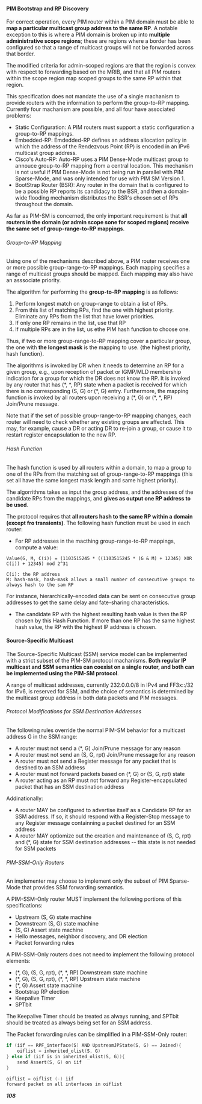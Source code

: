 #### PIM Bootstrap and RP Discovery
  For correct operation, every PIM router within a PIM domain must be able to **map a particular multicast group address to the same RP**. A notable exception to this is where a PIM domain is broken up into **multiple administrative scope regions**; these are regions where a border has been configured so that a range of multicast groups will not be forwarded across that border.
  
  The modified criteria for admin-scoped regions are that the region is convex with respect to forwarding based on the MRIB, and that all PIM routers within the scope region map scoped groups to the same RP within that region.
  
  This specification does not mandate the use of a single machanism to provide routers with the information to perform the group-to-RP mapping. Currently four machanism are possible, and all four have associated problems:
  * Static Configuration: A PIM routers must support a static configuration a group-to-RP mappings.
  * Embedded-RP: Emdedded-RP defines an address allocation policy in which the address of the Rendezvous Point (RP) is encoded in an IPv6 multicast group address.
  * Cisco's Auto-RP: Auto-RP uses a PIM Dense-Mode multicast group to annouce group-to-RP mapping from a central location. This mechanism is not useful if PIM Dense-Mode is not being run in parallel with PIM Sparse-Mode, and was only intended for use with PIM SM Version 1.
  * BootStrap Router (BSR): Any router in the domain that is configured to be a possible RP reports its candidacy to the BSR, and then a domain-wide flooding mechanism distributes the BSR's chosen set of RPs throughout the domain.

  As far as PIM-SM is concerned, the only important requirement is that **all routers in the domain (or admin scope sone for scoped regions) receive the same set of group-range-to-RP mappings**.
  
###### Group-to-RP Mapping  
  Using one of the mechanisms described above, a PIM router receives one or more possible group-range-to-RP mappings. Each mapping specifies a range of multicast groups should be mapped. Each mapping may also have an asssociate priority.
  
  The algorithm for performing the **group-to-RP mapping** is as follows:
  1. Perform longest match on group-range to obtain a list of RPs.
  1. From this list of matching RPs, find the one with highest priority. Eliminate any RPs from the list that have lower priorities.
  1. If only one RP remains in the list, use that RP
  1. If multiple RPs are in the list, us ethe PIM hash function to choose one.
  
  Thus, if two or more group-range-to-RP mapping cover a particular group, the one with **the longest mask** is the mapping to use. {the highest priority, hash function}.
  
  The algorithms is invoked by DR when it needs to determine an RP for a given group, e.g., upon reception of packet or IGMP/MLD membership indication for a group for which the DR does not know the RP. It is invoked by any router that has (\*, \*, RP) state when a packet is received for which there is no corresponding (S, G) or (\*, G) entry. Furthermore, the mapping function is invoked by all routers upon receiving a (\*, G) or (\*, \*, RP) Join/Prune message.
  
  Note that if the set of possible group-range-to-RP mapping changes, each router will need to check whether any existing groups are affected. This may, for example, cause a DR or acting DR to re-join a group, or cause it to restart register encapsulation to the new RP.
  
###### Hash Function
  The hash function is used by all routers within a domain, to map a group to one of the RPs from the matching set of group-range-to-RP mappings (this set all have the same longest mask length and same highest priority).
  
  The algorrithms takes as input the group address, and the addresses of the candidate RPs from the mappings, and **gives as output one RP address to be used**.
  
  The protocol requires that **all routers hash to the same RP within a domain (except fro transients)**. The following hash function must be used in each router:  
  * For RP addresses in the macthing group-range-to-RP mappings, compute a value:
  ```
  Value(G, M, C(i)) = (1103515245 * ((1103515245 * (G & M) + 12345) XOR C(i)) + 12345) mod 2^31
  
  C(i): the RP address
  M: hash-mask, hash-mask allows a small number of consecutive groups to always hash to the sam RP
  ```
  For instance, hierarchically-encoded data can be sent on consecutive group addresses to get the same delay and fate-sharing characteristics.
  
  * The candidate RP with the highest resulting hash value is then the RP chosen by this Hash Function. If more than one RP has the same highest hash value, the RP with the highest IP address is chosen.
  
  
#### Source-Specific Multicast  
  The Source-Specific Multicast (SSM) service model can be implemented with a strict subset of the PIM-SM protocol machanisms. **Both regular IP multicast and SSM semantics can coexist on a single router, and both can be implemented using the PIM-SM protocol**.
  
  A range of multicast addresses, currently 232.0.0.0/8 in IPv4 and FF3x::/32 for IPv6, is reserved for SSM, and the choice of semantics is determined by the multicast group address in both data packets and PIM messages.
  
###### Protocol Modifications for SSM Destination Addresses
  The following rules override the normal PIM-SM behavior for a multicast address G in the SSM range:
  * A router must not send a (\*, G) Join/Prune message for any reason
  * A router must not send an (S, G, rpt) Join/Prune message for any reason
  * A router must not send a Register message for any packet that is destined to an SSM address
  * A router must not forward packets based on (\*, G) or (S, G, rpt) state
  * A router acting as an RP must not forward any Register-encapsulated packet that has an SSM destination address
  
  Addinationally:
  * A router MAY be configured to advertise itself as a Candidate RP for an SSM address. If so, it should respond with a Register-Stop message to any Register message containning a packet destined for an SSM address
  * A router MAY optiomize out the creation and maintenance of (S, G, rpt) and (\*, G) state for SSM destination addresses -- this state is not needed for SSM packets
  
###### PIM-SSM-Only Routers
  An implementer may choose to implement only the subset of PIM Sparse-Mode that provides SSM forwarding semantics.
  
  A PIM-SSM-Only router MUST implement the following portions of this specifications:
  * Upstream (S, G) state machine
  * Downstream (S, G) state machine
  * (S, G) Assert state machine
  * Hello messages, neighbor discovery, and DR election
  * Packet forwarding rules
  
  A PIM-SSM-Only routers does not need to implement the following protocol elements:
  * (\*, G), (S, G, rpt), (\*, \*, RP) Downstream state machine
  * (\*, G), (S, G, rpt), (\*, \*, RP) Upstream state machine
  * (\*, G) Assert state machine
  * Bootstrap RP election
  * Keepalive Timer
  * SPTbit
  
  The Keepalive Timer should be treated as always running, and SPTbit should be treated as always being set for an SSM address.
  
  The Packet forwarding rules can be simplified in a PIM-SSM-Only router:
  ```c++
  if (iif == RPF_interface(S) AND UpstreamJPState(S, G) == Joined){
      oiflist = inherited_olist(S, G)
  } else if (iif is in inherited_olist(S, G)){
      send Assert(S, G) on iif
  }
  
  oiflist = oiflist (-) iif
  forward packet on all interfaces in oiflist
  ```
  
  
  
  
  
  
  
  
  
  
  
  
  
  
  
  
  
  
  
  **_108_**
